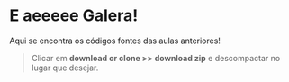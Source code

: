 # E aeeeee Galera!
Aqui se encontra os códigos fontes das aulas anteriores! 

>Clicar em **download or clone >> download zip**  e descompactar no lugar que desejar. 

